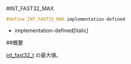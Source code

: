 #INT_FAST32_MAX
```cpp
#define INT_FAST32_MAX implementation-defined
```
* implementation-defined[italic]

##概要


[int_fast32_t](/reference/cstdint/int_fast32_t.md) の最大値。
